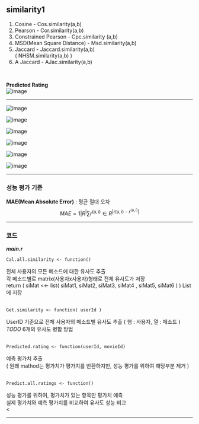 ## similarity1

1. Cosine - Cos.similarity(a,b) </br>
2. Pearson - Cor.similarity(a,b) </br>
3. Constrained Pearson - Cpc.similarity (a,b) </br>
4. MSD(Mean Square Distance) - Msd.similarity(a,b) </br>
5. Jaccard - Jaccard.similarity(a,b) </br>
( NHSM.similarity(a,b) ) </br>
6. A Jaccard - AJac.similarity(a,b) </br>

</br>

**Predicted Rating** </br>
![image](https://user-images.githubusercontent.com/31869418/73638062-04151b00-46ad-11ea-8e28-a6decd66d51c.png) </br>

<hr>

![image](https://user-images.githubusercontent.com/31869418/73638064-05dede80-46ad-11ea-9e83-29f60897e78b.png) </br>

![image](https://user-images.githubusercontent.com/31869418/73638066-07a8a200-46ad-11ea-83b1-cab55c24ed8d.png) </br>

![image](https://user-images.githubusercontent.com/31869418/73638069-09726580-46ad-11ea-8ff6-4e40a1c18886.png) </br>

![image](https://user-images.githubusercontent.com/31869418/73638073-0aa39280-46ad-11ea-9ee0-a19262176ed7.png) </br>

![image](https://user-images.githubusercontent.com/31869418/73638080-0d05ec80-46ad-11ea-9c37-e41aa662afde.png) </br>

![image](https://user-images.githubusercontent.com/31869418/73638086-0ecfb000-46ad-11ea-8c38-bad20b9ff261.png) </br>


<hr>

### 성능 평가 기준 </br>
**MAE(Mean Absolute Error)** : 평균 절대 오차 <br>
$$
MAE=1|R^|∑r^(u,i)∈R^|r(u,i)−r^(u,i)|
$$

<hr>

### 코드 </br>
***main.r***

    Cal.all.similarity <- function() 
전체 사용자의 모든 메소드에 대한 유사도 추출 <br>
각 메소드별로 matrix(사용자x사용자)형태로 전체 유사도가 저장 <br>
return ( siMat <<- list( siMat1, siMat2, siMat3, siMat4 , siMat5, siMat6 ) ) List 에 저장 <br><br>
      
    Get.similarity <- function( userId )
UserID 기준으로 전체 사용자의 메소드별 유사도 추출 ( 행 : 사용자, 열 : 메소드 ) <br>
*TODO*  6개의 유사도 병합 방법 <br><br>

    Predicted.rating <- function(userId, movieId)
예측 평가치 추출 <br>
( 원래 mathod는 평가치가 평가치를 반환하지만, 성능 평가를 위하여 해당부분 제거  ) <br><br>

    Predict.all.ratings <- function()
성능 평가를 위하여, 평가치가 있는 항목만 평가치 예측<br>
실제 평가치와 예측 평가치를 비교하여 유사도 성능 비교<br><

<hr>





